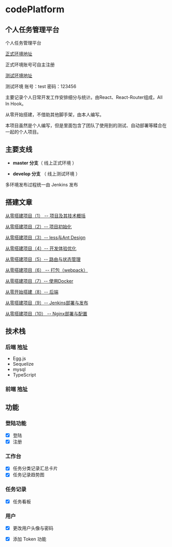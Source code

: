# codePlatform

## 个人任务管理平台

个人任务管理平台 

[正式环境地址](https://admin.codeyhj.cn)

正式环境账号可自主注册

[测试环境地址](https://pretest.codeyhj.cn)

测试环境 账号：test  密码：123456

主要记录个人日常开发工作安排细分与统计。由React、React-Router组成，All In Hook。

从零开始搭建，不借助其他脚手架，由本人编写。

本项目虽然是个人编写，但是里面包含了团队了使用到的测试、自动部署等糅合在一起的个人项目。

## 主要支线

- **master 分支**（ 线上正式环境 ）

- **develop 分支** （ 线上测试环境 ）

多环境发布过程统一由 Jenkins 发布

## 搭建文章

[从零搭建项目（1） -- 项目及其技术概括](https://www.yuque.com/u120129/dyqi27/gdcniz)

[从零搭建项目（2）-- 项目初始化](https://www.yuque.com/u120129/dyqi27/po32su)

[从零搭建项目（3）-- less与Ant Design](https://www.yuque.com/u120129/dyqi27/tkiiwr)

[从零搭建项目（4）-- 开发体验优化](https://www.yuque.com/u120129/dyqi27/osyxvv)

[从零搭建项目（5）-- 路由与状态管理](https://www.yuque.com/u120129/dyqi27/sg1m3b)

[从零搭建项目（6） -- 打包（webpack）](https://www.yuque.com/u120129/dyqi27/iowaqz)

[从零搭建项目（7）-- 使用Docker](https://www.yuque.com/u120129/dyqi27/gliga9)

[从零开始搭建（8）-- 后端](https://www.yuque.com/u120129/dyqi27/kunw0y)

[从零搭建项目（9）-- Jenkins部署与发布](https://www.yuque.com/u120129/dyqi27/gyfmq7)

[从零搭建项目（10） -- Nginx部署与配置](https://www.yuque.com/u120129/dyqi27/lf9tdw)

## 技术栈

### 后端 [地址](https://github.com/CodeYHJ/codeplatform-api)

- Egg.js
- Sequelize
- mysql
- TypeScript



### 前端 [地址](https://github.com/CodeYHJ/codeplatform-web)

## 功能

### 登陆功能

- [x] 登陆
- [x] 注册

### 工作台

- [x] 任务分类记录汇总卡片
- [x] 任务记录趋势图

### 任务记录

- [x] 任务看板

### 用户

- [x] 更改用户头像与密码
- [x] 添加 Token 功能

